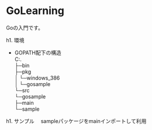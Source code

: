 # GoLearning
Goの入門です。

h1. 環境
* GOPATH配下の構造  
C:.  
├─bin  
├─pkg  
│  └─windows_386  
│      └─gosample  
└─src  
    └─gosample  
        ├─main  
        └─sample  

h1. サンプル
　sampleパッケージをmainインポートして利用